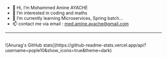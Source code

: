 - 👋 Hi, I’m Mohammed Amine AYACHE
- 👀 I’m interested in coding and maths
- 🌱 I’m currently learning Microservices, Spring batch...
- 📫 contact me via email : med.amine.ayache@gmail.com
<hr/>
<br/>
![Anurag's GitHub stats](https://github-readme-stats.vercel.app/api?username=pople10&show_icons=true&theme=dark)
